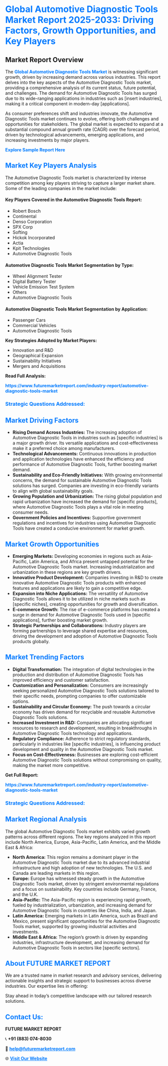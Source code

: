 <h1 style="color: #007BFF;">Global Automotive Diagnostic Tools Market Report 2025-2033: Driving Factors, Growth Opportunities, and Key Players</h1>

<section id="overview">
<h2>Market Report Overview</h2>
<p>The <a href="https://www.futuremarketreport.com/industry-report/automotive-diagnostic-tools-market" style="color: #007BFF; text-decoration: none;"><strong>Global Automotive Diagnostic Tools Market</strong></a> is witnessing significant growth, driven by increasing demand across various industries. This report delves into the key aspects of the Automotive Diagnostic Tools market, providing a comprehensive analysis of its current status, future potential, and challenges. The demand for Automotive Diagnostic Tools has surged due to its wide-ranging applications in industries such as [insert industries], making it a critical component in modern-day [applications].</p>
<p>As consumer preferences shift and industries innovate, the Automotive Diagnostic Tools market continues to evolve, offering both challenges and opportunities for stakeholders. The global market is expected to expand at a substantial compound annual growth rate (CAGR) over the forecast period, driven by technological advancements, emerging applications, and increasing investments by major players.</p>
</section>

<section id="overview">
<p><a href="https://www.futuremarketreport.com/request-sample/reportId=100488" style="color: #007BFF; text-decoration: none;"><strong>Explore Sample Report Here</strong></a></p>
</section>

<section id="key-players">
<h2 style="color: #007BFF;">Market Key Players Analysis</h2>
<p>The Automotive Diagnostic Tools market is characterized by intense competition among key players striving to capture a larger market share. Some of the leading companies in the market include:</p>
<h4>Key Players Covered in the Automotive Diagnostic Tools Report:</h4>
<ul><li>Robert Bosch</li><li>Continental</li><li>Denso Corporation</li><li>SPX Corp</li><li>Softing</li><li>Hickok Incorporated</li><li>Actia</li><li>Kpit Technologies</li><li>Automotive Diagnostic Tools</li></ul>
<h4>Automotive Diagnostic Tools Market Segmentation by Type:</h4>
<ul><li>Wheel Alignment Tester</li><li>Digital Battery Tester</li><li>Vehicle Emission Test System</li><li>Others</li><li>Automotive Diagnostic Tools</li></ul>

<h4>Automotive Diagnostic Tools Market Segmentation by Application:</h4>
<ul><li>Passenger Cars</li><li>Commercial Vehicles</li><li>Automotive Diagnostic Tools</li></ul>
<p><strong>Key Strategies Adopted by Market Players:</strong></p>
<ul>
<li>Innovation and R&D</li>
<li>Geographical Expansion</li>
<li>Sustainability Initiatives</li>
<li>Mergers and Acquisitions</li>
</ul>
</section>

<section>
<p><strong>Read Full Analysis: </strong></p><a href="https://www.futuremarketreport.com/industry-report/automotive-diagnostic-tools-market" style="color: #007BFF; text-decoration: none;"><strong>https://www.futuremarketreport.com/industry-report/automotive-diagnostic-tools-market</strong></a>
<h3 style="color: #007BFF;">Strategic Questions Addressed:</h3>
</section>

<section id="driving-factors">
<h2 style="color: #007BFF;">Market Driving Factors</h2>
<ul>
<li><strong>Rising Demand Across Industries:</strong> The increasing adoption of Automotive Diagnostic Tools in industries such as [specific industries] is a major growth driver. Its versatile applications and cost-effectiveness make it a preferred choice among manufacturers.</li>
<li><strong>Technological Advancements:</strong> Continuous innovations in production and application technologies have enhanced the efficiency and performance of Automotive Diagnostic Tools, further boosting market demand.</li>
<li><strong>Sustainability and Eco-Friendly Initiatives:</strong> With growing environmental concerns, the demand for sustainable Automotive Diagnostic Tools solutions has surged. Companies are investing in eco-friendly variants to align with global sustainability goals.</li>
<li><strong>Growing Population and Urbanization:</strong> The rising global population and rapid urbanization have increased the demand for [specific products], where Automotive Diagnostic Tools plays a vital role in meeting consumer needs.</li>
<li><strong>Government Policies and Incentives:</strong> Supportive government regulations and incentives for industries using Automotive Diagnostic Tools have created a conducive environment for market growth.</li>
</ul>
</section>

<section id="growth-opportunities">
<h2 style="color: #007BFF;">Market Growth Opportunities</h2>
<ul>
<li><strong>Emerging Markets:</strong> Developing economies in regions such as Asia-Pacific, Latin America, and Africa present untapped potential for the Automotive Diagnostic Tools market. Increasing industrialization and urbanization in these regions are key growth drivers.</li>
<li><strong>Innovative Product Development:</strong> Companies investing in R&D to create innovative Automotive Diagnostic Tools products with enhanced features and applications are likely to gain a competitive edge.</li>
<li><strong>Expansion into Niche Applications:</strong> The versatility of Automotive Diagnostic Tools allows it to be utilized in niche markets such as [specific niches], creating opportunities for growth and diversification.</li>
<li><strong>E-commerce Growth:</strong> The rise of e-commerce platforms has created a surge in demand for Automotive Diagnostic Tools used in [specific applications], further boosting market growth.</li>
<li><strong>Strategic Partnerships and Collaborations:</strong> Industry players are forming partnerships to leverage shared expertise and resources, driving the development and adoption of Automotive Diagnostic Tools products globally.</li>
</ul>
</section>

<section id="trending-factors">
<h2 style="color: #007BFF;">Market Trending Factors</h2>
<ul>
<li><strong>Digital Transformation:</strong> The integration of digital technologies in the production and distribution of Automotive Diagnostic Tools has improved efficiency and customer satisfaction.</li>
<li><strong>Customization and Personalization:</strong> Consumers are increasingly seeking personalized Automotive Diagnostic Tools solutions tailored to their specific needs, prompting companies to offer customizable options.</li>
<li><strong>Sustainability and Circular Economy:</strong> The push towards a circular economy has driven demand for recyclable and reusable Automotive Diagnostic Tools solutions.</li>
<li><strong>Increased Investment in R&D:</strong> Companies are allocating significant resources to research and development, resulting in breakthroughs in Automotive Diagnostic Tools technology and applications.</li>
<li><strong>Regulatory Compliance:</strong> Adherence to strict regulatory standards, particularly in industries like [specific industries], is influencing product development and quality in the Automotive Diagnostic Tools market.</li>
<li><strong>Focus on Cost-Effectiveness:</strong> Businesses are exploring cost-efficient Automotive Diagnostic Tools solutions without compromising on quality, making the market more competitive.</li>
</ul>
</section>

<section>
<p><strong>Get Full Report: </strong></p><a href="https://www.futuremarketreport.com/industry-report/automotive-diagnostic-tools-market" style="color: #007BFF; text-decoration: none;"><strong>https://www.futuremarketreport.com/industry-report/automotive-diagnostic-tools-market</strong></a>
<h3 style="color: #007BFF;">Strategic Questions Addressed:</h3>
</section>


<section id="regional-analysis">
<h2 style="color: #007BFF;">Market Regional Analysis</h2>
<p>The global Automotive Diagnostic Tools market exhibits varied growth patterns across different regions. The key regions analyzed in this report include North America, Europe, Asia-Pacific, Latin America, and the Middle East & Africa:</p>
<ul>
<li><strong>North America:</strong> This region remains a dominant player in the Automotive Diagnostic Tools market due to its advanced industrial infrastructure and high adoption of new technologies. The U.S. and Canada are leading markets in this region.</li>
<li><strong>Europe:</strong> Europe has witnessed steady growth in the Automotive Diagnostic Tools market, driven by stringent environmental regulations and a focus on sustainability. Key countries include Germany, France, and the U.K.</li>
<li><strong>Asia-Pacific:</strong> The Asia-Pacific region is experiencing rapid growth, fueled by industrialization, urbanization, and increasing demand for Automotive Diagnostic Tools in countries like China, India, and Japan.</li>
<li><strong>Latin America:</strong> Emerging markets in Latin America, such as Brazil and Mexico, present significant opportunities for the Automotive Diagnostic Tools market, supported by growing industrial activities and investments.</li>
<li><strong>Middle East & Africa:</strong> The region’s growth is driven by expanding industries, infrastructure development, and increasing demand for Automotive Diagnostic Tools in sectors like [specific sectors].</li>
</ul>
</section>

<footer>
<h2 style="color: #007BFF;">About FUTURE MARKET REPORT</h2>
<p>We are a trusted name in market research and advisory services, delivering actionable insights and strategic support to businesses across diverse industries. Our expertise lies in offering:</p>

<p>Stay ahead in today’s competitive landscape with our tailored research solutions.</p>

<h2 style="color: #007BFF;">Contact Us:</h2>
<p><strong>FUTURE MARKET REPORT</strong></p>
<p>📞 <strong>+91 (883) 074-8030</strong></p>
<p>📧 <strong><a href="mailto:help@futuremarketreport.com" style="color: #007BFF;">help@futuremarketreport.com</a></strong></p>
<p>🌐 <strong><a href="https://www.futuremarketreport.com/" style="color: #007BFF;">Visit Our Website</a></strong></p>
</footer>